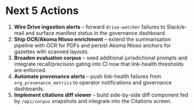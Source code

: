 # Next 5 Actions

1. **Wire Drive ingestion alerts** – forward `drive-watcher` failures to Slack/e-mail and surface manifest status in the governance dashboard.
2. **Ship OCR/Akoma Ntoso enrichment** – extend the summarisation pipeline with OCR for PDFs and persist Akoma Ntoso anchors for gazettes with scanned layouts.
3. **Broaden evaluation corpus** – seed additional jurisdictional prompts and integrate recall/precision gating into CI now that link-health thresholds are enforced.
4. **Automate provenance alerts** – push link-health failures from `org_provenance_metrics` to operator notifications and governance dashboards.
5. **Implement citations diff viewer** – build side-by-side diff component fed by `/api/corpus` snapshots and integrate into the Citations screen.

